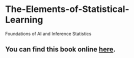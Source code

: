 # The-Elements-of-Statistical-Learning
Foundations of AI and Inference Statistics 

## You can find this book online [here](https://web.stanford.edu/~hastie/Papers/ESLII.pdf).
